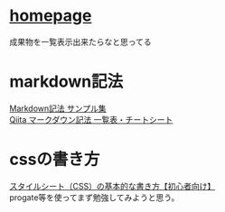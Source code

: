 # [homepage](https://cachalot-792.github.io/homepage/)
成果物を一覧表示出来たらなと思ってる  

# markdown記法
[Markdown記法 サンプル集](https://qiita.com/tbpgr/items/989c6badefff69377da7)  
[Qiita マークダウン記法 一覧表・チートシート](https://qiita.com/kamorits/items/6f342da395ad57468ae3)

# cssの書き方
[スタイルシート（CSS）の基本的な書き方【初心者向け】](https://techacademy.jp/magazine/4872)  
progate等を使ってまず勉強してみようと思う。

